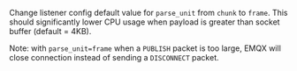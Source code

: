 Change listener config default value for `parse_unit` from `chunk` to `frame`.
This should significantly lower CPU usage when payload is greater than socket buffer (default = 4KB).

Note: with `parse_unit=frame` when a `PUBLISH` packet is too large, EMQX will close connection instead of sending a `DISCONNECT` packet.
